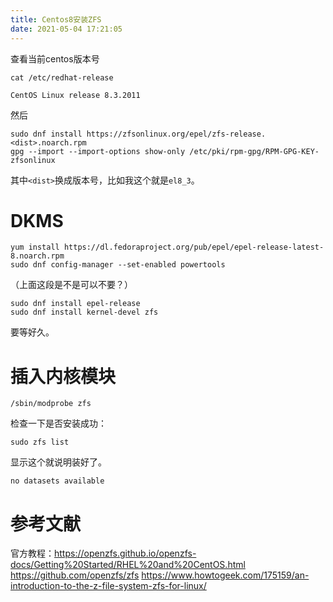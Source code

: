 ```yaml
---
title: Centos8安装ZFS
date: 2021-05-04 17:21:05
---
```


查看当前centos版本号
```shell
cat /etc/redhat-release
```
```
CentOS Linux release 8.3.2011
```
然后
```shell
sudo dnf install https://zfsonlinux.org/epel/zfs-release.<dist>.noarch.rpm
gpg --import --import-options show-only /etc/pki/rpm-gpg/RPM-GPG-KEY-zfsonlinux
```
其中```<dist>```换成版本号，比如我这个就是```el8_3```。

# DKMS
```shell
yum install https://dl.fedoraproject.org/pub/epel/epel-release-latest-8.noarch.rpm
sudo dnf config-manager --set-enabled powertools
```
（上面这段是不是可以不要？）

```shell
sudo dnf install epel-release
sudo dnf install kernel-devel zfs
```
要等好久。

# 插入内核模块
```shell
/sbin/modprobe zfs
```
检查一下是否安装成功：
```shell
sudo zfs list
```
显示这个就说明装好了。
```
no datasets available
```

# 参考文献
官方教程：<https://openzfs.github.io/openzfs-docs/Getting%20Started/RHEL%20and%20CentOS.html>
<https://github.com/openzfs/zfs>
<https://www.howtogeek.com/175159/an-introduction-to-the-z-file-system-zfs-for-linux/>
